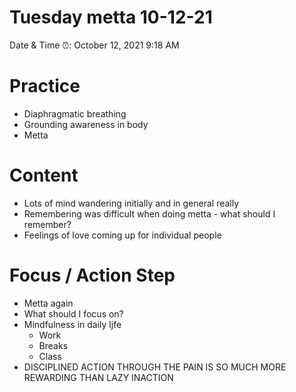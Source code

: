 # Tuesday metta 10-12-21

Date & Time ⏰: October 12, 2021 9:18 AM

# Practice

- Diaphragmatic breathing
- Grounding awareness in body
- Metta

# Content

- Lots of mind wandering initially and in general really
- Remembering was difficult when doing metta - what should I remember?
- Feelings of love coming up for individual people

# Focus / Action Step

- Metta again
- What should I focus on?
- Mindfulness in daily ljfe
    - Work
    - Breaks
    - Class
- DISCIPLINED ACTION THROUGH THE PAIN IS SO MUCH MORE REWARDING THAN LAZY INACTION